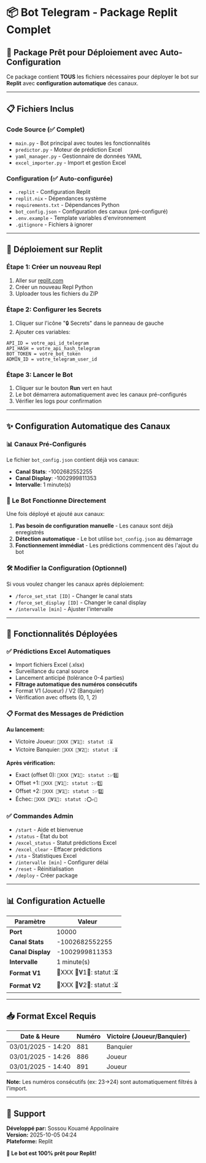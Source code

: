 # 📦 Bot Telegram - Package Replit Complet

## 🎯 Package Prêt pour Déploiement avec Auto-Configuration

Ce package contient **TOUS** les fichiers nécessaires pour déployer le bot sur **Replit** avec **configuration automatique** des canaux.

---

## 📋 Fichiers Inclus

### Code Source (✅ Complet)
- `main.py` - Bot principal avec toutes les fonctionnalités
- `predictor.py` - Moteur de prédiction Excel
- `yaml_manager.py` - Gestionnaire de données YAML
- `excel_importer.py` - Import et gestion Excel

### Configuration (✅ Auto-configurée)
- `.replit` - Configuration Replit
- `replit.nix` - Dépendances système
- `requirements.txt` - Dépendances Python
- `bot_config.json` - Configuration des canaux (pré-configuré)
- `.env.example` - Template variables d'environnement
- `.gitignore` - Fichiers à ignorer

---

## 🚀 Déploiement sur Replit

### Étape 1: Créer un nouveau Repl
1. Aller sur [replit.com](https://replit.com)
2. Créer un nouveau Repl Python
3. Uploader tous les fichiers du ZIP

### Étape 2: Configurer les Secrets
1. Cliquer sur l'icône "🔒 Secrets" dans le panneau de gauche
2. Ajouter ces variables:
```
API_ID = votre_api_id_telegram
API_HASH = votre_api_hash_telegram
BOT_TOKEN = votre_bot_token
ADMIN_ID = votre_telegram_user_id
```

### Étape 3: Lancer le Bot
1. Cliquer sur le bouton **Run** vert en haut
2. Le bot démarrera automatiquement avec les canaux pré-configurés
3. Vérifier les logs pour confirmation

---

## ✨ Configuration Automatique des Canaux

### 📊 Canaux Pré-Configurés

Le fichier `bot_config.json` contient déjà vos canaux:
- **Canal Stats**: -1002682552255
- **Canal Display**: -1002999811353
- **Intervalle**: 1 minute(s)

### 🔄 Le Bot Fonctionne Directement

Une fois déployé et ajouté aux canaux:
1. **Pas besoin de configuration manuelle** - Les canaux sont déjà enregistrés
2. **Détection automatique** - Le bot utilise `bot_config.json` au démarrage
3. **Fonctionnement immédiat** - Les prédictions commencent dès l'ajout du bot

### 🛠️ Modifier la Configuration (Optionnel)

Si vous voulez changer les canaux après déploiement:
- `/force_set_stat [ID]` - Changer le canal stats
- `/force_set_display [ID]` - Changer le canal display
- `/intervalle [min]` - Ajuster l'intervalle

---

## 🔧 Fonctionnalités Déployées

### ✅ Prédictions Excel Automatiques
- Import fichiers Excel (.xlsx)
- Surveillance du canal source
- Lancement anticipé (tolérance 0-4 parties)
- **Filtrage automatique des numéros consécutifs**
- Format V1 (Joueur) / V2 (Banquier)
- Vérification avec offsets (0, 1, 2)

### 📋 Format des Messages de Prédiction

**Au lancement:**
- Victoire Joueur: `🔵XXX 👗𝐕1👗: statut :⏳`
- Victoire Banquier: `🔵XXX 👗𝐕2👗: statut :⏳`

**Après vérification:**
- Exact (offset 0): `🔵XXX 👗𝐕1👗: statut :✅0️⃣`
- Offset +1: `🔵XXX 👗𝐕1👗: statut :✅1️⃣`
- Offset +2: `🔵XXX 👗𝐕1👗: statut :✅2️⃣`
- Échec: `🔵XXX 👗𝐕1👗: statut :⭕✍🏻`

### ✅ Commandes Admin
- `/start` - Aide et bienvenue
- `/status` - État du bot
- `/excel_status` - Statut prédictions Excel
- `/excel_clear` - Effacer prédictions
- `/sta` - Statistiques Excel
- `/intervalle [min]` - Configurer délai
- `/reset` - Réinitialisation
- `/deploy` - Créer package

---

## 📊 Configuration Actuelle

| Paramètre | Valeur |
|-----------|--------|
| **Port** | 10000 |
| **Canal Stats** | -1002682552255 |
| **Canal Display** | -1002999811353 |
| **Intervalle** | 1 minute(s) |
| **Format V1** | 🔵XXX 👗𝐕1👗: statut :⏳ |
| **Format V2** | 🔵XXX 👗𝐕2👗: statut :⏳ |

---

## 📥 Format Excel Requis

| Date & Heure | Numéro | Victoire (Joueur/Banquier) |
|--------------|--------|----------------------------|
| 03/01/2025 - 14:20 | 881 | Banquier |
| 03/01/2025 - 14:26 | 886 | Joueur |
| 03/01/2025 - 14:40 | 891 | Joueur |

**Note:** Les numéros consécutifs (ex: 23→24) sont automatiquement filtrés à l'import.

---

## 🎯 Support

**Développé par:** Sossou Kouamé Appolinaire  
**Version:** 2025-10-05 04:24  
**Plateforme:** Replit

**🚀 Le bot est 100% prêt pour Replit!**
